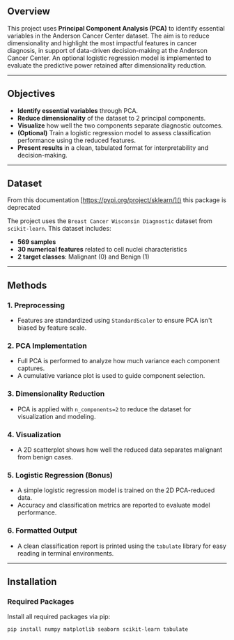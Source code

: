 ## Overview

This project uses **Principal Component Analysis (PCA)** to identify essential variables in the Anderson Cancer Center dataset. The aim is to reduce dimensionality and highlight the most impactful features in cancer diagnosis, in support of data-driven decision-making at the Anderson Cancer Center. An optional logistic regression model is implemented to evaluate the predictive power retained after dimensionality reduction.

---

## Objectives

- **Identify essential variables** through PCA.
- **Reduce dimensionality** of the dataset to 2 principal components.
- **Visualize** how well the two components separate diagnostic outcomes.
- **(Optional)** Train a logistic regression model to assess classification performance using the reduced features.
- **Present results** in a clean, tabulated format for interpretability and decision-making.

---

## Dataset
From this documentation [https://pypi.org/project/sklearn/]() this package is deprecated

The project uses the `Breast Cancer Wisconsin Diagnostic` dataset from `scikit-learn`. This dataset includes:

- **569 samples**
- **30 numerical features** related to cell nuclei characteristics
- **2 target classes**: Malignant (0) and Benign (1)

---

## Methods

### 1. **Preprocessing**
- Features are standardized using `StandardScaler` to ensure PCA isn't biased by feature scale.

### 2. **PCA Implementation**
- Full PCA is performed to analyze how much variance each component captures.
- A cumulative variance plot is used to guide component selection.

### 3. **Dimensionality Reduction**
- PCA is applied with `n_components=2` to reduce the dataset for visualization and modeling.

### 4. **Visualization**
- A 2D scatterplot shows how well the reduced data separates malignant from benign cases.

### 5. **Logistic Regression (Bonus)**
- A simple logistic regression model is trained on the 2D PCA-reduced data.
- Accuracy and classification metrics are reported to evaluate model performance.

### 6. **Formatted Output**
- A clean classification report is printed using the `tabulate` library for easy reading in terminal environments.

---

## Installation

### Required Packages

Install all required packages via pip:

```bash
pip install numpy matplotlib seaborn scikit-learn tabulate
